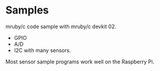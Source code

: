 # Samples

mruby/c code sample with mruby/c devkit 02.

* GPIO
* A/D
* I2C with many sensors.

Most sensor sample programs work well on the Raspberry Pi. 
